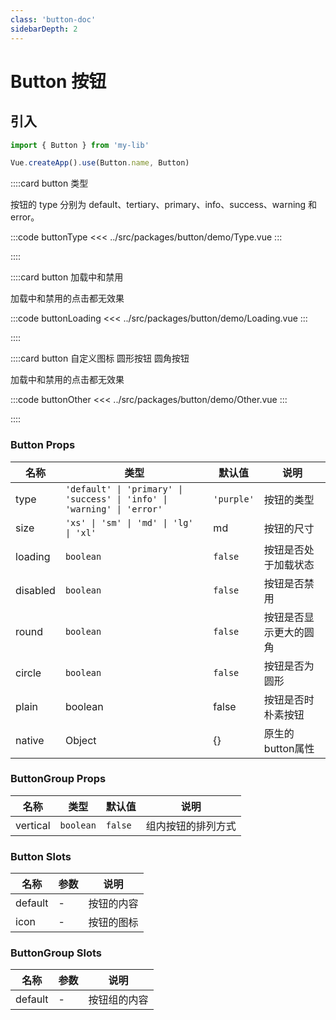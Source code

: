 ```yaml
---
class: 'button-doc'
sidebarDepth: 2
---
```

# Button 按钮

## 引入

```javascript
import { Button } from 'my-lib'

Vue.createApp().use(Button.name, Button)
```

::::card button 类型

按钮的 type 分别为 default、tertiary、primary、info、success、warning 和 error。

:::code buttonType
<<< ../src/packages/button/demo/Type.vue
:::

::::

::::card button 加载中和禁用

加载中和禁用的点击都无效果

:::code buttonLoading
<<< ../src/packages/button/demo/Loading.vue
:::

::::


::::card button 自定义图标 圆形按钮 圆角按钮

加载中和禁用的点击都无效果

:::code buttonOther
<<< ../src/packages/button/demo/Other.vue
:::

::::

### Button Props

| 名称 | 类型 | 默认值 | 说明 |
| --- | --- | --- | --- |
| type | `'default' \| 'primary' \| 'success' \| 'info' \| 'warning' \| 'error'` | `'purple'`| 按钮的类型 |
| size | `'xs' \| 'sm' \| 'md' \| 'lg' \| 'xl'` | md | 按钮的尺寸 |
| loading | `boolean` | `false` | 按钮是否处于加载状态 |
| disabled | `boolean` | `false` | 按钮是否禁用 |
| round | `boolean` | `false` | 按钮是否显示更大的圆角 |
| circle | `boolean` | `false` | 按钮是否为圆形 |
| plain | boolean | false | 按钮是否时朴素按钮 |
| native | Object | {} | 原生的button属性 |


### ButtonGroup Props

| 名称 | 类型 | 默认值 | 说明 |
| --- | --- | --- | --- |
| vertical | `boolean` | `false` | 组内按钮的排列方式 |

### Button Slots

| 名称    | 参数 | 说明       |
| ------- | ---- | ---------- |
| default | -    | 按钮的内容 |
| icon    | -    | 按钮的图标 |

### ButtonGroup Slots

| 名称    | 参数 | 说明         |
| ------- | ---- | ------------ |
| default | -    | 按钮组的内容 |
